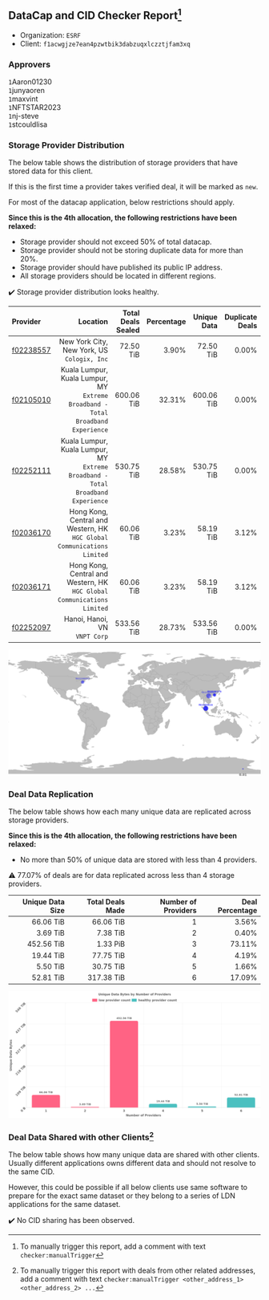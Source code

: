 ## DataCap and CID Checker Report[^1]
 - Organization: `ESRF`
 - Client: `f1acwgjze7ean4pzwtbik3dabzuqxlczztjfam3xq`
### Approvers
`1`Aaron01230<br/>`1`junyaoren<br/>`1`maxvint<br/>`1`NFTSTAR2023<br/>`1`nj-steve<br/>`1`stcouldlisa

### Storage Provider Distribution
The below table shows the distribution of storage providers that have stored data for this client.

If this is the first time a provider takes verified deal, it will be marked as `new`.

For most of the datacap application, below restrictions should apply.

**Since this is the 4th allocation, the following restrictions have been relaxed:**
 - Storage provider should not exceed 50% of total datacap.
 - Storage provider should not be storing duplicate data for more than 20%.
 - Storage provider should have published its public IP address.
 - All storage providers should be located in different regions.

✔️ Storage provider distribution looks healthy.

| Provider                                              |                                                                            Location | Total Deals Sealed | Percentage | Unique Data | Duplicate Deals |
| :---------------------------------------------------- | ----------------------------------------------------------------------------------: | -----------------: | ---------: | ----------: | --------------: |
| [f02238557](https://filfox.info/en/address/f02238557) |                                      New York City, New York, US<br/>`Cologix, Inc` |          72.50 TiB |      3.90% |   72.50 TiB |           0.00% |
| [f02105010](https://filfox.info/en/address/f02105010) | Kuala Lumpur, Kuala Lumpur, MY<br/>`Extreme Broadband - Total Broadband Experience` |         600.06 TiB |     32.31% |  600.06 TiB |           0.00% |
| [f02252111](https://filfox.info/en/address/f02252111) | Kuala Lumpur, Kuala Lumpur, MY<br/>`Extreme Broadband - Total Broadband Experience` |         530.75 TiB |     28.58% |  530.75 TiB |           0.00% |
| [f02036170](https://filfox.info/en/address/f02036170) |          Hong Kong, Central and Western, HK<br/>`HGC Global Communications Limited` |          60.06 TiB |      3.23% |   58.19 TiB |           3.12% |
| [f02036171](https://filfox.info/en/address/f02036171) |          Hong Kong, Central and Western, HK<br/>`HGC Global Communications Limited` |          60.06 TiB |      3.23% |   58.19 TiB |           3.12% |
| [f02252097](https://filfox.info/en/address/f02252097) |                                                    Hanoi, Hanoi, VN<br/>`VNPT Corp` |         533.56 TiB |     28.73% |  533.56 TiB |           0.00% |

<img src="https://raw.githubusercontent.com/data-preservation-programs/filplus-checker-assets/main/filecoin-project/filecoin-plus-large-datasets/issues/2108/1693201851589.png"/>

### Deal Data Replication
The below table shows how each many unique data are replicated across storage providers.


**Since this is the 4th allocation, the following restrictions have been relaxed:**
- No more than 50% of unique data are stored with less than 4 providers.

⚠️ 77.07% of deals are for data replicated across less than 4 storage providers.

| Unique Data Size | Total Deals Made | Number of Providers | Deal Percentage |
| ---------------: | ---------------: | ------------------: | --------------: |
|        66.06 TiB |        66.06 TiB |                   1 |           3.56% |
|         3.69 TiB |         7.38 TiB |                   2 |           0.40% |
|       452.56 TiB |         1.33 PiB |                   3 |          73.11% |
|        19.44 TiB |        77.75 TiB |                   4 |           4.19% |
|         5.50 TiB |        30.75 TiB |                   5 |           1.66% |
|        52.81 TiB |       317.38 TiB |                   6 |          17.09% |

<img src="https://raw.githubusercontent.com/data-preservation-programs/filplus-checker-assets/main/filecoin-project/filecoin-plus-large-datasets/issues/2108/1693201852330.png"/>

### Deal Data Shared with other Clients[^3]
The below table shows how many unique data are shared with other clients.
Usually different applications owns different data and should not resolve to the same CID.

However, this could be possible if all below clients use same software to prepare for the exact same dataset or they belong to a series of LDN applications for the same dataset.

✔️ No CID sharing has been observed.

[^1]: To manually trigger this report, add a comment with text `checker:manualTrigger`

[^2]: Deals from those addresses are combined into this report as they are specified with `checker:manualTrigger`

[^3]: To manually trigger this report with deals from other related addresses, add a comment with text `checker:manualTrigger <other_address_1> <other_address_2> ...`

